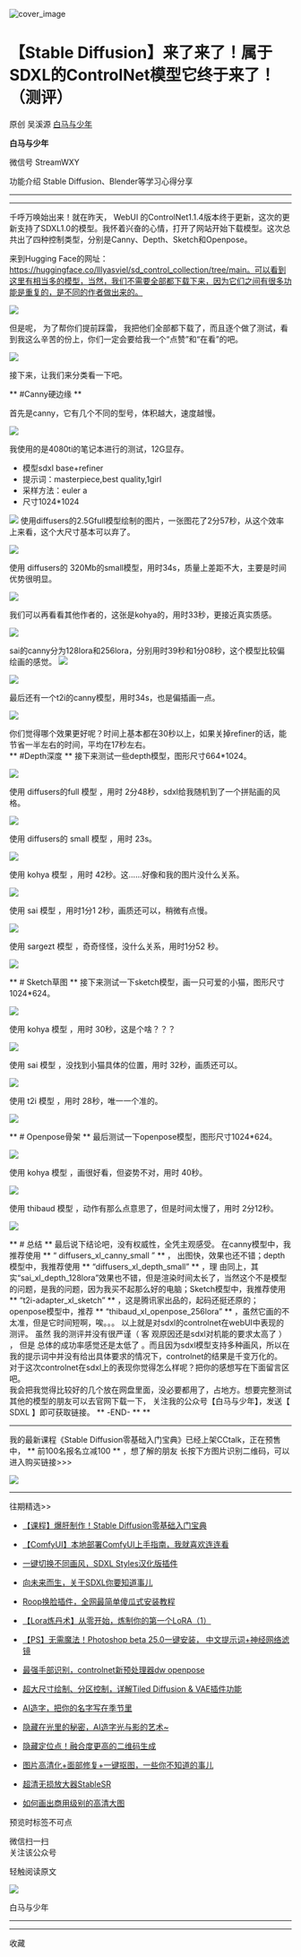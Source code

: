 ![cover_image](https://mmbiz.qpic.cn/sz_mmbiz_jpg/rR335dShxibibA3ibdbFtbNCO28ib12oCibOI8JZRzEdmOliam2BkZf6bLyVXNibuo5UHAeXibdktquKXW0ZrC9sQEbFKA/0?wx_fmt=jpeg)

#  【Stable Diffusion】来了来了！属于SDXL的ControlNet模型它终于来了！（测评）

原创  吴溪源  [ 白马与少年 ](javascript:void\(0\);)

**白马与少年**

微信号  StreamWXY

功能介绍  Stable Diffusion、Blender等学习心得分享

__ __

__ _ _

千呼万唤始出来！就在昨天，  WebUI
的ControlNet1.1.4版本终于更新，这次的更新支持了SDXL1.0的模型。我怀着兴奋的心情，打开了网站开始下载模型。这次总共出了四种控制类型，分别是Canny、Depth、Sketch和Openpose。

来到Hugging
Face的网址：https://huggingface.co/lllyasviel/sd_control_collection/tree/main。可以看到这里有相当多的模型，当然，我们不需要全部都下载下来，因为它们之间有很多功能是重复的，是不同的作者做出来的。

![](https://mmbiz.qpic.cn/sz_mmbiz_png/rR335dShxibibA3ibdbFtbNCO28ib12oCibOInu8XpSpqSIK8eMnDRPIGwUPfptahFRD7iccys60glVsHxObeZaiaBh8g/640?wx_fmt=png)

但是呢，  为了帮你们提前踩雷，  我把他们全部都下载了，而且逐个做了测试，看到我这么辛苦的份上，你们一定会要给我一个“点赞”和“在看”的吧。

![](https://mmbiz.qpic.cn/sz_mmbiz_png/rR335dShxibibA3ibdbFtbNCO28ib12oCibOI9LDiaWsksVib9fw2iaK9ARolrfzEWVor3h4aZByZbVzKakiboymA7MG7Jw/640?wx_fmt=png)

接下来，让我们来分类看一下吧。

** #Canny硬边缘  **

首先是canny，它有几个不同的型号，体积越大，速度越慢。

![](https://mmbiz.qpic.cn/sz_mmbiz_png/rR335dShxibibA3ibdbFtbNCO28ib12oCibOIKh3Huz9J1rfXib1gWtaiaTvWdoib4AQapmsjk5UkiaxI0k0WLrFicziaz9ibQ/640?wx_fmt=png)

我使用的是4080ti的笔记本进行的测试，12G显存。

  * 模型sdxl base+refiner 
  * 提示词：masterpiece,best quality,1girl 
  * 采样方法：euler a 
  * 尺寸1024*1024    

![](https://mmbiz.qpic.cn/sz_mmbiz_png/rR335dShxibibA3ibdbFtbNCO28ib12oCibOIUm7PL6cCX0lS2BJWJqwDTE4oQlFqUl4cU9fwLKh2SHhHbGsX91Ec1g/640?wx_fmt=png)
使用diffusers的2.5Gfull模型绘制的图片，一张图花了2分57秒，从这个效率上来看，这个大尺寸基本可以弃了。

![](https://mmbiz.qpic.cn/sz_mmbiz_png/rR335dShxibibA3ibdbFtbNCO28ib12oCibOI1bVJib6b2xBTCf550U8zZA3WZ4wGBoFmia1Gzjldj2E2WwuF8iavql2gA/640?wx_fmt=png)

使用  diffusers的  320Mb的small模型，用时34s，质量上差距不大，主要是时间优势很明显。  

![](https://mmbiz.qpic.cn/sz_mmbiz_png/rR335dShxibibA3ibdbFtbNCO28ib12oCibOI4oOjrzkHnnDf9awWzLhHVVtH9uuZyYKGK08vibYfFBibTPeyb7FNLjyQ/640?wx_fmt=png)

我们可以再看看其他作者的，这张是kohya的，用时33秒，更接近真实质感。

![](https://mmbiz.qpic.cn/sz_mmbiz_png/rR335dShxibibA3ibdbFtbNCO28ib12oCibOIxebcRS5iakybBPrXbvxCdib600L2qsAOc6FwMrq4tpJV1b2DZRTye2MQ/640?wx_fmt=png)

sai的canny分为128lora和256lora，分别用时39秒和1分08秒，这个模型比较偏绘画的感觉。
![](https://mmbiz.qpic.cn/sz_mmbiz_png/rR335dShxibibA3ibdbFtbNCO28ib12oCibOIpLuRAWTEyRwLvXHTdC7TcdhchwSZ2j4Q4iaWqeBW1IK08usF3l3uTXw/640?wx_fmt=png)

![](https://mmbiz.qpic.cn/sz_mmbiz_png/rR335dShxibibA3ibdbFtbNCO28ib12oCibOIlE8xwWb8r3jwC07ZSZkmOJDEczmSoicBAQajbaUyicyExyu87vnmb6lQ/640?wx_fmt=png)

最后还有一个t2i的canny模型，用时34s，也是偏插画一点。

![](https://mmbiz.qpic.cn/sz_mmbiz_png/rR335dShxibibA3ibdbFtbNCO28ib12oCibOIOsmG68mSSD9TNJ1oSJyosKZ6ldd1B0NSznEquc8FfnZTSSUwUMnC3A/640?wx_fmt=png)

你们觉得哪个效果更好呢？时间上基本都在30秒以上，如果关掉refiner的话，能节省一半左右的时间，平均在17秒左右。  
** #Depth深度  ** 接下来测试一些depth模型，图形尺寸664*1024。

![](https://mmbiz.qpic.cn/sz_mmbiz_png/rR335dShxibibA3ibdbFtbNCO28ib12oCibOIJR6r5D0QFEic4Bo7XCT1VMmjvCjkIstL1tMSRWibw3y6UzafUQDcwHBQ/640?wx_fmt=png)

使用  diffusers的full  模型  ，用时  2分48秒，sdxl给我随机到了一个拼贴画的风格。

![](https://mmbiz.qpic.cn/sz_mmbiz_png/rR335dShxibibA3ibdbFtbNCO28ib12oCibOIMQkDCg3S7Quib91xhCdxic5UPH3ssQkCW925E1Y2icausKjEMHP9clI1g/640?wx_fmt=png)

使用  diffusers的  small  模型  ，用时  23s。

![](https://mmbiz.qpic.cn/sz_mmbiz_png/rR335dShxibibA3ibdbFtbNCO28ib12oCibOI66plicoic1WCmDRAToNYHB6pcc6kuASgibRzRoJpPy1iaRrsh1TAm6HLQA/640?wx_fmt=png)

使用  kohya  模型  ，用时  42秒。这……好像和我的图片没什么关系。

![](https://mmbiz.qpic.cn/sz_mmbiz_png/rR335dShxibibA3ibdbFtbNCO28ib12oCibOI58LpExHFm6VDicwVGYGicYMV3HEYInbU9CtUbRueTJ7icelPLnsiajJG0A/640?wx_fmt=png)

使用  sai  模型  ，用时1分1  2秒，画质还可以，稍微有点慢。

![](https://mmbiz.qpic.cn/sz_mmbiz_png/rR335dShxibibA3ibdbFtbNCO28ib12oCibOIS2WcSbRbaOhFUibKpWLibUtdfuelwWNSMiaw4gicwbOzjRKEMkDpXia79Tw/640?wx_fmt=png)

使用  sargezt  模型  ，奇奇怪怪，没什么关系，用时1分52  秒。

![](https://mmbiz.qpic.cn/sz_mmbiz_png/rR335dShxibibA3ibdbFtbNCO28ib12oCibOIRBcUhrJ8XeJ8BCqibfsv0xlictuAA51uUAib9UUE2S4ZviatabvzIVMJ6A/640?wx_fmt=png)

** # Sketch草图  ** 接下来测试一下sketch模型，画一只可爱的小猫，图形尺寸1024*624。

![](https://mmbiz.qpic.cn/sz_mmbiz_png/rR335dShxibibA3ibdbFtbNCO28ib12oCibOITDyBcBHYqwsPJ7OTMrQN79jc2AJJLrnbibtjGac81HFUPeENGxoMlxw/640?wx_fmt=png)

使用  kohya  模型  ，用时  30秒，这是个啥？？？

![](https://mmbiz.qpic.cn/sz_mmbiz_png/rR335dShxibibA3ibdbFtbNCO28ib12oCibOIADcrwyIticfcxfoxOHVIpo0IibJiaXPjNxCnyl6JsZ33Lw6hxmUwzfugw/640?wx_fmt=png)

使用  sai  模型  ，没找到小猫具体的位置，用时  32秒，画质还可以。

![](https://mmbiz.qpic.cn/sz_mmbiz_png/rR335dShxibibA3ibdbFtbNCO28ib12oCibOIxV3JQENgOPQO60ShlufFia7T2BH41SzcEETuCGLo552umVhRUzVUetQ/640?wx_fmt=png)

使用  t2i  模型  ，用时  28秒，唯一一个准的。

![](https://mmbiz.qpic.cn/sz_mmbiz_png/rR335dShxibibA3ibdbFtbNCO28ib12oCibOI8aZU0W3eX9cOhVLpIH7ZnicnZP505Ac0pJAeF2icV50AZraerftFvkZA/640?wx_fmt=png)

** # Openpose骨架  ** 最后测试一下openpose模型，图形尺寸1024*624。

![](https://mmbiz.qpic.cn/sz_mmbiz_png/rR335dShxibibA3ibdbFtbNCO28ib12oCibOISSOWwKLeo94U4PibicRJuYfFt1oIylkJfEoH8LXb5lgDsf5C9hR7wP5w/640?wx_fmt=png)

使用  kohya  模型  ，画很好看，但姿势不对，用时  40秒。

![](https://mmbiz.qpic.cn/sz_mmbiz_png/rR335dShxibibA3ibdbFtbNCO28ib12oCibOIvILOzlBte2r9bByUszcLiajLb1q0jB5xWHQsupKTOqkc1Wbtn0Z8auw/640?wx_fmt=png)

使用  thibaud  模型  ，动作有那么点意思了，但是时间太慢了，用时  2分12秒。

![](https://mmbiz.qpic.cn/sz_mmbiz_png/rR335dShxibibA3ibdbFtbNCO28ib12oCibOICBZibjStDfsia3ic1c3om6wg0gN39JuHAFsWT21VmGqFy446zlkv3BRdw/640?wx_fmt=png)

** # 总结  ** 最后说下结论吧，没有权威性，全凭主观感受。  在canny模型中，我推荐使用  ** “
diffusers_xl_canny_small  ”  ** ，  出图快，效果也还不错；depth模型中，我推荐使用  **
“diffusers_xl_depth_small”  ** ，理
由同上，其实“sai_xl_depth_128lora”效果也不错，但是渲染时间太长了，当然这个不是模型的问题，是我的问题，因为我买不起那么好的电脑；Sketch模型中，我推荐使用
** “t2i-adapter_xl_sketch”  ** ，这是腾讯家出品的，起码还挺还原的；openpose模型中，推荐  **
“thibaud_xl_openpose_256lora”  ** ，虽然它画的不太准，但是它时间短啊，唉。。。
以上就是对sdxl的controlnet在webUI中表现的测评。  虽然  我的测评并没有很严谨（  客  观原因还是sdxl对机能的要求太高了  ）
，  但是  总体的成功率感觉还是太低了
。而且因为sdxl模型支持多种画风，所以在我的提示词中并没有给出具体要求的情况下，controlnet的结果是千变万化的。  
对于这次controlnet在sdxl上的表现你觉得怎么样呢？把你的感想写在下面留言区吧。  
我会把我觉得比较好的几个放在网盘里面，没必要都用了，占地方。想要完整测试其他的模型的朋友可以去官网下载一下，  关注我的公众号【白马与少年】，发送【
SDXL  】即可获取链接。  ** -END-  ** **  
** ** **

  

我的最新课程《Stable Diffusion零基础入门宝典》已经上架CCtalk，正在预售中， ** 前100名报名立减100  ** ，想了解的朋友
长按下方图片识别二维码，可以进入购买链接>>>

![](https://mmbiz.qpic.cn/sz_mmbiz_jpg/rR335dShxibicWmbe9oYaryEicR9BouhhB701eVnt7WG0l9SzmNLOBxyicqGS4XNzUh7qbdKZZq1stDrOv1bAJYPRg/640?wx_fmt=jpeg)

* * *

  
往期精选>>  

  * [ 【课程】爆肝制作！Stable Diffusion零基础入门宝典  ](http://mp.weixin.qq.com/s?__biz=MzkzMzIwMDgxMQ==&mid=2247487870&idx=1&sn=7a425e50ccdfdc040b7fa285aad369c7&chksm=c25147baf526ceaca4de604a50d8b59d09920c7e4fe94223c3daa06ec337d18fc7ffb8e97e83&scene=21#wechat_redirect)

  * [ 【ComfyUI】本地部署ComfyUI上手指南，我就喜欢连连看  ](http://mp.weixin.qq.com/s?__biz=MzkzMzIwMDgxMQ==&mid=2247487895&idx=1&sn=aa21eede16dfe4bde7e0e93e353f7357&chksm=c2514753f526ce451175f654a93f48b526fc6de3e3b1564b218db41f7e3f99df5a84bb887043&scene=21#wechat_redirect)   

  * [ 一键切换不同画风，SDXL Styles汉化版插件 ](http://mp.weixin.qq.com/s?__biz=MzkzMzIwMDgxMQ==&mid=2247487817&idx=1&sn=cf8ccec5f2b974744b01d57cdb1e4d92&chksm=c251478df526ce9b16eb1a64dec74931ac17dd6e68ce9086102b9c33c8fd7dc6375795a0e8ac&scene=21#wechat_redirect)   

  * [ 向未来而生，关于SDXL你要知道事儿 ](http://mp.weixin.qq.com/s?__biz=MzkzMzIwMDgxMQ==&mid=2247487710&idx=1&sn=7f2b024f8377aff1c1b1822d155555f5&chksm=c251461af526cf0c74568effaefc6b285384ebadcb87e655fbfb41cb2ccad52e5d5f9193a687&scene=21#wechat_redirect)

  * [ Roop换脸插件，全网最简单傻瓜式安装教程 ](http://mp.weixin.qq.com/s?__biz=MzA3ODY0OTc1NQ==&mid=2247487776&idx=1&sn=836fdeb74a045f86a81c47056ef7adec&chksm=9fbed1d4a8c958c2565166dce7a521871c9a5ebfa141132a0eb3f53a65816bbc3c16b1a4e368&scene=21#wechat_redirect)   

  * [ 【Lora炼丹术】从零开始，炼制你的第一个LoRA（1） ](http://mp.weixin.qq.com/s?__biz=MzA3ODY0OTc1NQ==&mid=2247487751&idx=1&sn=dbc26500f9bda94fc09e1208864bb320&chksm=9fbed1f3a8c958e5b3853430fe79f9099d6962a4fd480fd6fff9f7fae3cd0ef933adf8637ac6&scene=21#wechat_redirect)   

  * [ 【PS】无需魔法！Photoshop beta 25.0一键安装， 中文提示词+神经网络滤镜 ](http://mp.weixin.qq.com/s?__biz=MzA3ODY0OTc1NQ==&mid=2247487520&idx=1&sn=7be16204847c820313d9909eee490508&chksm=9fbed0d4a8c959c2cf440e90b584aef5b55f8bec25071fe6980002ee090bfdad39cd91261b4d&scene=21#wechat_redirect)   

  * [ 最强手部识别，controlnet新预处理器dw openpose ](http://mp.weixin.qq.com/s?__biz=MzA3ODY0OTc1NQ==&mid=2247487676&idx=1&sn=43988fe6f8e6172707d62feb70412540&chksm=9fbed048a8c9595e745ed69acb2b699b802ac93f6e64c3270f6f1523eb214ed3edc156a891cf&scene=21#wechat_redirect)   

  * [ 超大尺寸绘制、分区控制，详解Tiled Diffusion & VAE插件功能 ](http://mp.weixin.qq.com/s?__biz=MzA3ODY0OTc1NQ==&mid=2247487605&idx=1&sn=e484f52f33a815fdcb12049742d46692&chksm=9fbed081a8c959977fac918147429f0f625eb1c2547fdf128196f97ac35c999b807ad9ddb083&scene=21#wechat_redirect)   

  * [ AI造字，把你的名字写在季节里  ](http://mp.weixin.qq.com/s?__biz=MzA3ODY0OTc1NQ==&mid=2247487476&idx=1&sn=074940028b8a295b22806ffad9181386&chksm=9fbecf00a8c94616f43d0b60fd06fbd201617f27725c4d7514c34fafe66f57dc40224ecb93b6&scene=21#wechat_redirect)
  * [ 隐藏在光里的秘密，AI造字光与影的艺术~ ](http://mp.weixin.qq.com/s?__biz=MzA3ODY0OTc1NQ==&mid=2247487455&idx=1&sn=362d5a02e23dfe19e1f3f0749ee1224c&chksm=9fbecf2ba8c9463df50a45ae0b25e35c510b01a166608205f78956a14a24cc571c66f6503a30&scene=21#wechat_redirect)
  * [ 隐藏定位点！融合度更高的二维码生成 ](http://mp.weixin.qq.com/s?__biz=MzA3ODY0OTc1NQ==&mid=2247487390&idx=1&sn=fe28a857f50661807e449f1c04400096&chksm=9fbecf6aa8c9467cdfde4c9b37eff054f279ff230524399b11702a4442db514bcb27009d24e7&scene=21#wechat_redirect)
  * [ 图片高清化+面部修复+一键抠图，一些你不知道的事儿 ](http://mp.weixin.qq.com/s?__biz=MzA3ODY0OTc1NQ==&mid=2247487327&idx=1&sn=aad22a60028778b97bf00262f3a67883&chksm=9fbecfaba8c946bd29853ea9c15d90c03e2ac09ee4d22c27956bbcbcab3fa6c4551b5f599d03&scene=21#wechat_redirect)

  * [ 超清无损放大器StableSR ](http://mp.weixin.qq.com/s?__biz=MzA3ODY0OTc1NQ==&mid=2247486854&idx=1&sn=e52870038dafc7518219660c90b1718b&chksm=9fbecd72a8c944647bb21f5e4546589295e5696a1f62601931080ccd4d29a1ec1230f73feb64&scene=21#wechat_redirect)

  * [ 如何画出商用级别的高清大图  ](http://mp.weixin.qq.com/s?__biz=MzA3ODY0OTc1NQ==&mid=2247486230&idx=1&sn=dde16ebbd5078661c21835c94db554dc&chksm=9fbecbe2a8c942f48cfe40eaea15ff963db9b4fe1c9a8aed330ee718bcf6720e491fc9237a7e&scene=21#wechat_redirect)

预览时标签不可点

微信扫一扫  
关注该公众号



轻触阅读原文

![](http://mmbiz.qpic.cn/sz_mmbiz_png/rR335dShxibicFrWhQnGuwdp4icKgCxibWO94LTgVCdyGEa5tticq3VQ0wbSfnGkl6ficicgn1LmHvKohOIT76T3un55Q/0?wx_fmt=png)

白马与少年







****



****



  收藏

